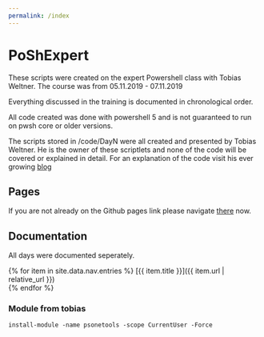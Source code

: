```yaml
---
permalink: /index
---
```

# PoShExpert
These scripts were created on the expert Powershell class with Tobias Weltner. 
The course was from 05.11.2019 - 07.11.2019 

Everything discussed in the training is documented in chronological order. 

All code created was done with powershell 5 and is not guaranteed to run on pwsh core or older versions. 

The scripts stored in /code/DayN were all created and presented by Tobias Weltner. 
He is the owner of these scriptlets and none of the code will be covered or explained in detail. 
For an explanation of the code visit his ever growing [blog](https://powershell.one/.)

## Pages
If you are not already on the Github pages link please navigate [there](https://yehlo.github.io/PoShExpert/) now. 

## Documentation 
All days were documented seperately. 

{% for item in site.data.nav.entries %}
    [{{ item.title }}]({{ item.url | relative_url }})  
{% endfor %}

### Module from tobias
```install-module -name psonetools -scope CurrentUser -Force``` 


